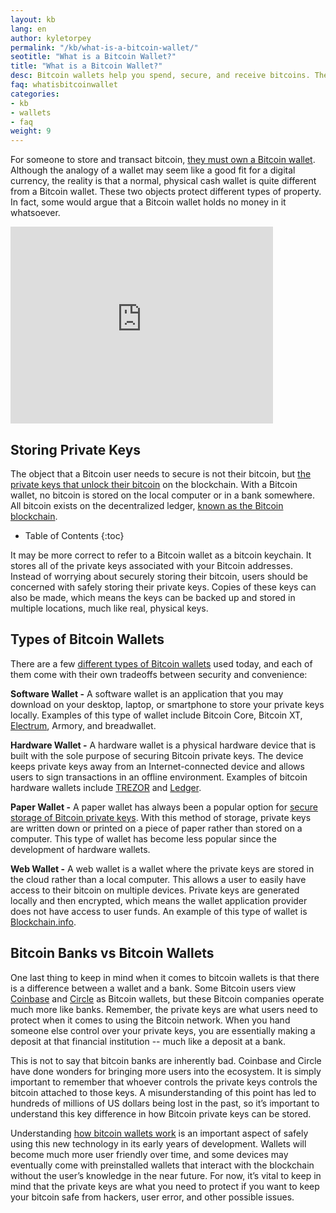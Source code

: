 ```yaml
---
layout: kb
lang: en
author: kyletorpey
permalink: "/kb/what-is-a-bitcoin-wallet/"
seotitle: "What is a Bitcoin Wallet?"
title: "What is a Bitcoin Wallet?"
desc: Bitcoin wallets help you spend, secure, and receive bitcoins. There are a few different types of Bitcoin wallets used today.
faq: whatisbitcoinwallet
categories: 
- kb
- wallets
- faq
weight: 9
---
```

For someone to store and transact bitcoin, [they must own a Bitcoin wallet](/wallets/). Although the analogy of a wallet may seem like a good fit for a digital currency, the reality is that a normal, physical cash wallet is quite different from a Bitcoin wallet. These two objects protect different types of property. In fact, some would argue that a Bitcoin wallet holds no money in it whatsoever.

<iframe width="420" height="315" src="https://www.youtube.com/embed/WGpatcqhArU" frameborder="0" allowfullscreen></iframe>

## Storing Private Keys

The object that a Bitcoin user needs to secure is not their bitcoin, but [the private keys that unlock their bitcoin](/kb/what-is-a-bitcoin-private-key/) on the blockchain. With a Bitcoin wallet, no bitcoin is stored on the local computer or in a bank somewhere. All bitcoin exists on the decentralized ledger, [known as the Bitcoin blockchain](https://en.bitcoin.it/wiki/Block_chain).

* Table of Contents
{:toc}

It may be more correct to refer to a Bitcoin wallet as a bitcoin keychain. It stores all of the private keys associated with your Bitcoin addresses. Instead of worrying about securely storing their bitcoin, users should be concerned with safely storing their private keys. Copies of these keys can also be made, which means the keys can be backed up and stored in multiple locations, much like real, physical keys.

## Types of Bitcoin Wallets

There are a few [different types of Bitcoin wallets](https://bitcoin.org/en/choose-your-wallet) used today, and each of them come with their own tradeoffs between security and convenience:

**Software Wallet -** A software wallet is an application that you may download on your desktop, laptop, or smartphone to store your private keys locally. Examples of this type of wallet include Bitcoin Core, Bitcoin XT, [Electrum](/wallets/electrum/), Armory, and breadwallet.

**Hardware Wallet -** A hardware wallet is a physical hardware device that is built with the sole purpose of securing Bitcoin private keys. The device keeps private keys away from an Internet-connected device and allows users to sign transactions in an offline environment. Examples of bitcoin hardware wallets include [TREZOR](/wallets/trezor/) and [Ledger](/wallets/ledger-nano/).

**Paper Wallet -** A paper wallet has always been a popular option for [secure storage of Bitcoin private keys](/kb/how-to-store-and-protect-bitcoins/). With this method of storage, private keys are written down or printed on a piece of paper rather than stored on a computer. This type of wallet has become less popular since the development of hardware wallets.

**Web Wallet -** A web wallet is a wallet where the private keys are stored in the cloud rather than a local computer. This allows a user to easily have access to their bitcoin on multiple devices. Private keys are generated locally and then encrypted, which means the wallet application provider does not have access to user funds. An example of this type of wallet is [Blockchain.info](/wallets/blockchain-info/).

## Bitcoin Banks vs Bitcoin Wallets

One last thing to keep in mind when it comes to bitcoin wallets is that there is a difference between a wallet and a bank. Some Bitcoin users view [Coinbase](/wallets/coinbase/) and [Circle](/wallets/circle/) as Bitcoin wallets, but these Bitcoin companies operate much more like banks. Remember, the private keys are what users need to protect when it comes to using the Bitcoin network. When you hand someone else control over your private keys, you are essentially making a deposit at that financial institution -- much like a deposit at a bank.

This is not to say that bitcoin banks are inherently bad. Coinbase and Circle have done wonders for bringing more users into the ecosystem. It is simply important to remember that whoever controls the private keys controls the bitcoin attached to those keys. A misunderstanding of this point has led to hundreds of millions of US dollars being lost in the past, so it’s important to understand this key difference in how Bitcoin private keys can be stored.

Understanding [how bitcoin wallets work](/kb/how-does-bitcoin-work/) is an important aspect of safely using this new technology in its early years of development. Wallets will become much more user friendly over time, and some devices may eventually come with preinstalled wallets that interact with the blockchain without the user’s knowledge in the near future. For now, it’s vital to keep in mind that the private keys are what you need to protect if you want to keep your bitcoin safe from hackers, user error, and other possible issues.
